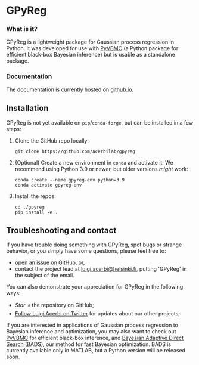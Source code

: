 # GPyReg
### What is it?
GPyReg is a lightweight package for Gaussian process regression in Python. It was developed for use with [PyVBMC](https://github.com/acerbilab/pyvbmc) (a Python package for efficient black-box Bayesian inference) but is usable as a standalone package.

### Documentation
The documentation is currently hosted on [github.io](https://acerbilab.github.io/gpyreg/).

## Installation
GPyReg is not yet available on `pip`/`conda-forge`, but can be installed in a few steps:

1. Clone the GitHub repo locally:
   ```console
   git clone https://github.com/acerbilab/gpyreg
   ```
2. (Optional) Create a new environment in `conda` and activate it. We recommend using Python 3.9 or newer, but older versions *might* work:
   ```console
   conda create --name gpyreg-env python=3.9
   conda activate gpyreg-env
   ```
3. Install the repos:
   ```console
   cd ./gpyreg
   pip install -e .
   ```
## Troubleshooting and contact

If you have trouble doing something with GPyReg, spot bugs or strange behavior, or you simply have some questions, please feel free to:
- [open an issue](https://github.com/acerbilab/gpyreg/issues/new) on GitHub, or,
- contact the project lead at <luigi.acerbi@helsinki.fi>, putting 'GPyReg' in the subject of the email.

You can also demonstrate your appreciation for GPyReg in the following ways:

- *Star :star:* the repository on GitHub;
- [Follow Luigi Acerbi on Twitter](https://twitter.com/AcerbiLuigi) for updates about our other projects;

If you are interested in applications of Gaussian process regression to Bayesian inference and optimization, you may also want to check out [PyVBMC](https://github.com/acerbilab/pyvbmc) for efficient black-box inference, and [Bayesian Adaptive Direct Search](https://github.com/acerbilab/bads) (BADS), our method for fast Bayesian optimization. BADS is currently available only in MATLAB, but a Python version will be released soon.
